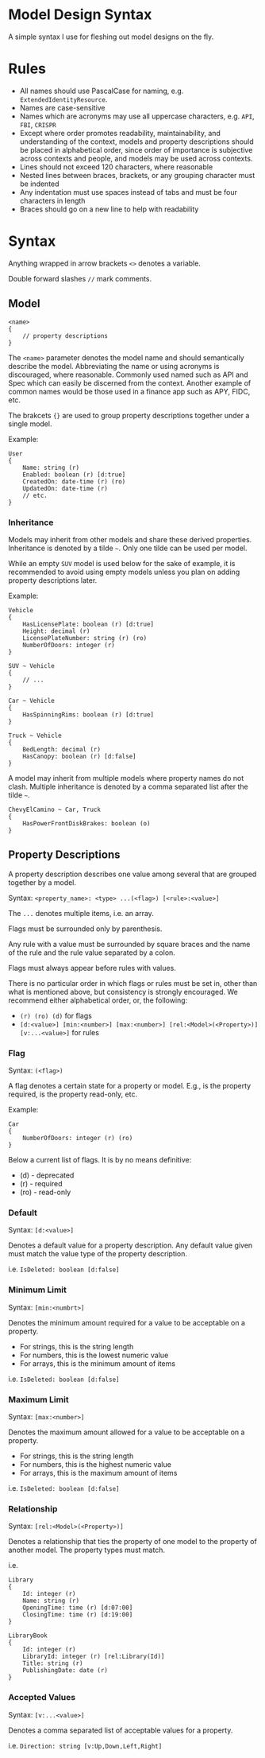 # Model Design Syntax

A simple syntax I use for fleshing out model designs on the fly.

# Rules

- All names should use PascalCase for naming, e.g. `ExtendedIdentityResource`.
- Names are case-sensitive
- Names which are acronyms may use all uppercase characters, e.g. `API`, `FBI`, `CRISPR`
- Except where order promotes readability, maintainability, and understanding of the context, models and property descriptions should be placed in alphabetical order, since order of importance is subjective across contexts and people, and models may be used across contexts.
- Lines should not exceed 120 characters, where reasonable
- Nested lines between braces, brackets, or any grouping character must be indented
- Any indentation must use spaces instead of tabs and must be four characters in length
- Braces should go on a new line to help with readability

# Syntax

Anything wrapped in arrow brackets `<>` denotes a variable.

Double forward slashes `//` mark comments.

## Model

```
<name>
{
    // property descriptions
}
```

The `<name>` parameter denotes the model name and should semantically describe the model. Abbreviating the name or using acronyms is discouraged, where reasonable. Commonly used named such as API and Spec which can easily be discerned from the context. Another example of common names would be those used in a finance app such as APY, FIDC, etc.

The brakcets `{}` are used to group property descriptions together under a single model.

Example:

```
User
{
    Name: string (r)
    Enabled: boolean (r) [d:true]
    CreatedOn: date-time (r) (ro)
    UpdatedOn: date-time (r)
    // etc.
}
```

### Inheritance

Models may inherit from other models and share these derived properties. Inheritance is denoted by a tilde `~`. Only one tilde can be used per model.

While an empty `SUV` model is used below for the sake of example, it is recommended to avoid using empty models unless you plan on adding property descriptions later.

Example:

```
Vehicle
{
    HasLicensePlate: boolean (r) [d:true]
    Height: decimal (r)
    LicensePlateNumber: string (r) (ro)
    NumberOfDoors: integer (r)
}

SUV ~ Vehicle
{
    // ...
}

Car ~ Vehicle
{
    HasSpinningRims: boolean (r) [d:true]
}

Truck ~ Vehicle
{
    BedLength: decimal (r)
    HasCanopy: boolean (r) [d:false]
}
```

A model may inherit from multiple models where property names do not clash. Multiple inheritance is denoted by a comma separated list after the tilde `~`.

```
ChevyElCamino ~ Car, Truck
{
    HasPowerFrontDiskBrakes: boolean (o)
}
```

## Property Descriptions

A property description describes one value among several that are grouped together by a model.

Syntax: `<property_name>: <type> ...(<flag>) [<rule>:<value>]`

The `...` denotes multiple items, i.e. an array.

Flags must be surrounded only by parenthesis.

Any rule with a value must be surrounded by square braces and the name of the rule and the rule value separated by a colon.

Flags must always appear before rules with values.

There is no particular order in which flags or rules must be set in, other than what is mentioned above, but consistency is strongly encouraged. We recommend either alphabetical order, or, the following:

- `(r) (ro) (d)` for flags
- `[d:<value>] [min:<number>] [max:<number>] [rel:<Model>(<Property>)] [v:...<value>]` for rules

### Flag

Syntax: `(<flag>)`

A flag denotes a certain state for a property or model. E.g., is the property required, is the property read-only, etc.

Example:

```
Car
{
    NumberOfDoors: integer (r) (ro)
}
```

Below a current list of flags. It is by no means definitive:

- (d) - deprecated
- (r) - required
- (ro) - read-only

### Default

Syntax: `[d:<value>]`

Denotes a default value for a property description. Any default value given must match the value type of the property description.

i.e. `IsDeleted: boolean [d:false]`

### Minimum Limit

Syntax: `[min:<numbrt>]`

Denotes the minimum amount required for a value to be acceptable on a property.

- For strings, this is the string length
- For numbers, this is the lowest numeric value
- For arrays, this is the minimum amount of items

i.e. `IsDeleted: boolean [d:false]`

### Maximum Limit

Syntax: `[max:<number>]`

Denotes the maximum amount allowed for a value to be acceptable on a property.

- For strings, this is the string length
- For numbers, this is the highest numeric value
- For arrays, this is the maximum amount of items

i.e. `IsDeleted: boolean [d:false]`

### Relationship

Syntax: `[rel:<Model>(<Property>)]`

Denotes a relationship that ties the property of one model to the property of another model. The property types must match.

i.e.

```
Library
{
    Id: integer (r)
    Name: string (r)
    OpeningTime: time (r) [d:07:00]
    ClosingTime: time (r) [d:19:00]
}

LibraryBook
{
    Id: integer (r)
    LibraryId: integer (r) [rel:Library(Id)]
    Title: string (r)
    PublishingDate: date (r)
}
```

### Accepted Values

Syntax: `[v:...<value>]`

Denotes a comma separated list of acceptable values for a property.

i.e. `Direction: string [v:Up,Down,Left,Right]`
